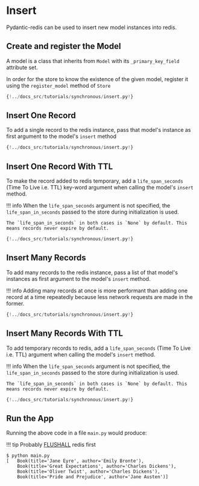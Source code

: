 # Insert

Pydantic-redis can be used to insert new model instances into redis.

## Create and register the Model

A model is a class that inherits from `Model` with its `_primary_key_field` attribute set.

In order for the store to know the existence of the given model, 
register it using the `register_model` method of `Store`

```Python hl_lines="5-8 17"
{!../docs_src/tutorials/synchronous/insert.py!}
```

## Insert One Record

To add a single record to the redis instance, pass that model's instance as first argument to the model's `insert` 
method

```Python hl_lines="19"
{!../docs_src/tutorials/synchronous/insert.py!}
```

## Insert One Record With TTL

To make the record added to redis temporary, add a `life_span_seconds` (Time To Live i.e. TTL) key-word argument 
when calling the model's `insert` method.

!!! info
    When the `life_span_seconds` argument is not specified, the `life_span_in_seconds` passed to the store during
    initialization is used.
    
    The `life_span_in_seconds` in both cases is `None` by default. This means records never expire by default.

```Python hl_lines="20-23"
{!../docs_src/tutorials/synchronous/insert.py!}
```

## Insert Many Records

To add many records to the redis instance, pass a list of that model's instances as first argument to the model's
`insert` method.

!!! info
    Adding many records at once is more performant than adding one record at a time repeatedly because less network requests
    are made in the former.

```Python hl_lines="24-29"
{!../docs_src/tutorials/synchronous/insert.py!}
```

## Insert Many Records With TTL

To add temporary records to redis, add a `life_span_seconds` (Time To Live i.e. TTL) argument 
when calling the model's `insert` method.

!!! info
    When the `life_span_seconds` argument is not specified, the `life_span_in_seconds` passed to the store during
    initialization is used.
    
    The `life_span_in_seconds` in both cases is `None` by default. This means records never expire by default.

```Python hl_lines="30-36"
{!../docs_src/tutorials/synchronous/insert.py!}
```

## Run the App

Running the above code in a file `main.py` would produce:

!!! tip
    Probably [FLUSHALL](https://redis.io/commands/flushall/) redis first

<div class="termy">

```console
$ python main.py
[   Book(title='Jane Eyre', author='Emily Bronte'),
    Book(title='Great Expectations', author='Charles Dickens'),
    Book(title='Oliver Twist', author='Charles Dickens'),
    Book(title='Pride and Prejudice', author='Jane Austen')]
```
</div>